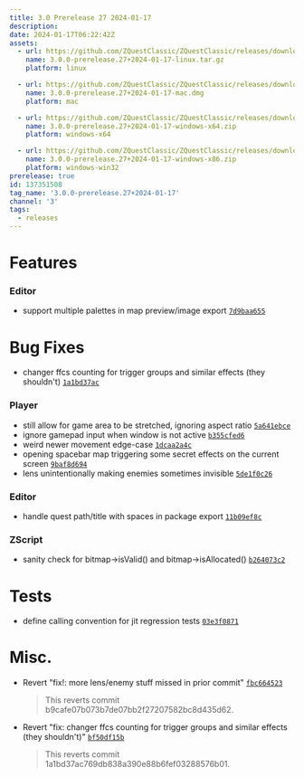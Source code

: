 ```yaml
---
title: 3.0 Prerelease 27 2024-01-17
description: 
date: 2024-01-17T06:22:42Z
assets: 
  - url: https://github.com/ZQuestClassic/ZQuestClassic/releases/download/3.0.0-prerelease.27%2B2024-01-17/3.0.0-prerelease.27%2B2024-01-17-linux.tar.gz
    name: 3.0.0-prerelease.27+2024-01-17-linux.tar.gz
    platform: linux

  - url: https://github.com/ZQuestClassic/ZQuestClassic/releases/download/3.0.0-prerelease.27%2B2024-01-17/3.0.0-prerelease.27%2B2024-01-17-mac.dmg
    name: 3.0.0-prerelease.27+2024-01-17-mac.dmg
    platform: mac

  - url: https://github.com/ZQuestClassic/ZQuestClassic/releases/download/3.0.0-prerelease.27%2B2024-01-17/3.0.0-prerelease.27%2B2024-01-17-windows-x64.zip
    name: 3.0.0-prerelease.27+2024-01-17-windows-x64.zip
    platform: windows-x64

  - url: https://github.com/ZQuestClassic/ZQuestClassic/releases/download/3.0.0-prerelease.27%2B2024-01-17/3.0.0-prerelease.27%2B2024-01-17-windows-x86.zip
    name: 3.0.0-prerelease.27+2024-01-17-windows-x86.zip
    platform: windows-win32
prerelease: true
id: 137351508
tag_name: '3.0.0-prerelease.27+2024-01-17'
channel: '3'
tags:
  - releases
---
```





# Features

### Editor

- support multiple palettes in map preview/image export [`7d9baa655`](https://github.com/ZQuestClassic/ZQuestClassic/commit/7d9baa655b53dc39fcc6f3819bdacb6b319b3c33)

# Bug Fixes

- changer ffcs counting for trigger groups and similar effects (they shouldn't) [`1a1bd37ac`](https://github.com/ZQuestClassic/ZQuestClassic/commit/1a1bd37ac769db838a390e88b6fef03288576b01)

### Player

- still allow for game area to be stretched, ignoring aspect ratio [`5a641ebce`](https://github.com/ZQuestClassic/ZQuestClassic/commit/5a641ebce89699f6e069cb74dbc9fafd0bec9a7f)
- ignore gamepad input when window is not active [`b355cfed6`](https://github.com/ZQuestClassic/ZQuestClassic/commit/b355cfed6350661f159b79dc138f4ec0cedb4e53)
- weird newer movement edge-case [`1dcaa2a4c`](https://github.com/ZQuestClassic/ZQuestClassic/commit/1dcaa2a4cc3e5facb634154cb663db9972f5903b)
- opening spacebar map triggering some secret effects on the current screen [`9baf8d694`](https://github.com/ZQuestClassic/ZQuestClassic/commit/9baf8d69416e28a0a5e7265c956fe079325706ce)
- lens unintentionally making enemies sometimes invisible [`5de1f0c26`](https://github.com/ZQuestClassic/ZQuestClassic/commit/5de1f0c2620300c1a2aa06da39e2f84a81f94b7d)

### Editor

- handle quest path/title with spaces in package export [`11b09ef8c`](https://github.com/ZQuestClassic/ZQuestClassic/commit/11b09ef8c7c6a1d1aa45f0908f5964a6a2b12d2c)

### ZScript

- sanity check for bitmap->isValid() and bitmap->isAllocated() [`b264073c2`](https://github.com/ZQuestClassic/ZQuestClassic/commit/b264073c2ef61eea40535b4dfbe540f073ab1907)

# Tests

- define calling convention for jit regression tests [`03e3f0871`](https://github.com/ZQuestClassic/ZQuestClassic/commit/03e3f087183fc868a1da6cc4b539f24fbc391a63)

# Misc.

- Revert "fix!: more lens/enemy stuff missed in prior commit" [`fbc664523`](https://github.com/ZQuestClassic/ZQuestClassic/commit/fbc664523bbab0c86587af13c1a5db04f79c28fe)
   &nbsp;
   >This reverts commit b9cafe07b073b7de07bb2f27207582bc8d435d62. 
   >
- Revert "fix: changer ffcs counting for trigger groups and similar effects (they shouldn't)" [`bf50df15b`](https://github.com/ZQuestClassic/ZQuestClassic/commit/bf50df15beb60b36820961f3d3d123512dfd6981)
   &nbsp;
   >This reverts commit 1a1bd37ac769db838a390e88b6fef03288576b01. 
   >

